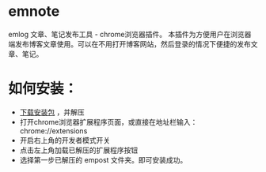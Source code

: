 # emnote

emlog 文章、笔记发布工具 - chrome浏览器插件。
本插件为方便用户在浏览器端发布博客文章使用。可以在不用打开博客网站，然后登录的情况下便捷的发布文章、笔记。

# 如何安装：

- [下载安装包](https://github.com/emlog/empost/releases/download/v0.0.2/empost.zip) ，并解压
- 打开chrome浏览器扩展程序页面，或直接在地址栏输入：chrome://extensions
- 开启右上角的开发者模式开关
- 点击左上角加载已解压的扩展程序按钮
- 选择第一步已解压的 empost 文件夹。即可安装成功。